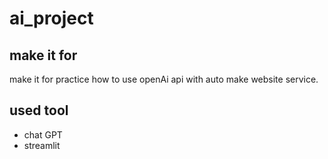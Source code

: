 # ai_project


## make it for

make it for practice how to use openAi api with auto make website service.

## used tool

- chat GPT 
- streamlit
